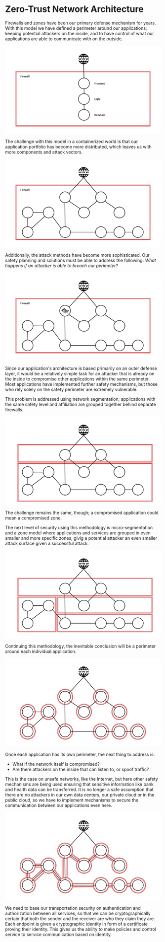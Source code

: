 # Zero-Trust Network Architecture

Firewalls and zones have been our primary defense mechanism for years. With this model we have defined a perimeter around our applications; keeping potential attackers on the inside, and to have control of what our applications are able to communicate with on the outside.

![](../.gitbook/assets/zero-trust-1.png)

The challenge with this model in a containerized world is that our application portfolio has become more distributed, which leaves us with more components and attack vectors.

![](../.gitbook/assets/zero-trust-2.png)

Additionally, the attack methods have become more sophisticated. Our safety planning and solutions must be able to address the following: _What happens if an attacker is able to breach our perimeter?_

![](../.gitbook/assets/zero-trust-3.png)

Since our application's architecture is based primarily on an outer defense layer, it would be a relatively simple task for an attacker that is already on the inside to compromise other applications within the same perimeter. Most applications have implemented further safety mechanisms, but those who rely solely on the safety perimeter are extremely vulnerable.

This problem is addressed using network segmentation; applications with the same safety level and affiliation are grouped together behind separate firewalls.

![](../.gitbook/assets/zero-trust-4.png)

The challenge remains the same, though; a compromised application could mean a compromised zone.

The next level of security using this methodology is micro-segmentation and a zone model where applications and services are grouped in even smaller and more specific zones, givig a potential attacker an even smaller attack surface given a successful attack.

![](../.gitbook/assets/zero-trust-5.png)

Continuing this methodology, the inevitable conclusion will be a perimeter around each individual application.

![](../.gitbook/assets/zero-trust-6.png)

Once each application has its own perimeter, the next thing to address is:

* What if the network itself is compromised?
* Are there attackers on the inside that can listen to, or spoof traffic?

This is the case on unsafe networks, like the Internet, but here other safety mechanisms are being used ensuring that sensitive information like bank and health data can be transferred. It is no longer a safe assumption that there are no attackers in our own data centers, our private cloud or in the public cloud, so we have to implement mechanisms to secure the communication between our applications even here.

![](../.gitbook/assets/zero-trust-7.png)

We need to base our transportation security on authentication and authorization between all services, so that we can be cryptographically certain that both the sender and the receiver are who they claim they are. Each endpoint is given a cryptographic identity in form of a certificate proving their identity. This gives us the ability to make policies and control service to service communication based on identity.

